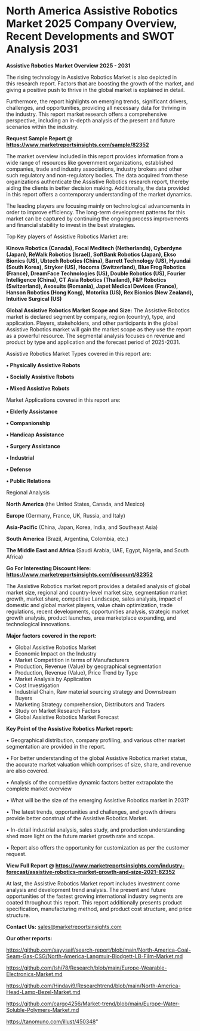 # North America Assistive Robotics Market 2025 Company Overview, Recent Developments and SWOT Analysis 2031

<Strong> Assistive Robotics Market Overview 2025 - 2031</strong>

The rising technology in Assistive Robotics Market is also depicted in this research report. Factors that are boosting the growth of the market, and giving a positive push to thrive in the global market is explained in detail.

Furthermore, the report highlights on emerging trends, significant drivers, challenges, and opportunities, providing all necessary data for thriving in the industry. This report market research offers a comprehensive perspective, including an in-depth analysis of the present and future scenarios within the industry.

<strong>Request Sample Report @ <a href=https://www.marketreportsinsights.com/sample/82352>https://www.marketreportsinsights.com/sample/82352</a></strong>

The market overview included in this report provides information from a wide range of resources like government organizations, established companies, trade and industry associations, industry brokers and other such regulatory and non-regulatory bodies. The data acquired from these organizations authenticate the Assistive Robotics research report, thereby aiding the clients in better decision making. Additionally, the data provided in this report offers a contemporary understanding of the market dynamics.

The leading players are focusing mainly on technological advancements in order to improve efficiency. The long-term development patterns for this market can be captured by continuing the ongoing process improvements and financial stability to invest in the best strategies.

Top Key players of Assistive Robotics Market are:

<strong>Kinova Robotics (Canada), Focal Meditech (Netherlands), Cyberdyne (Japan), ReWalk Robotics (Israel), SoftBank Robotics (Japan), Ekso Bionics (US), Ubtech Robotics (China), Barrett Technology (US), Hyundai (South Korea), Stryker (US), Hocoma (Switzerland), Blue Frog Robotics (France), DreamFace Technologies (US), Double Robotics (US), Fourier Intelligence (China), CT Asia Robotics (Thailand), F&P Robotics (Switzerland), Axosuits (Romania), Japet Medical Devices (France), Hanson Robotics (Hong Kong), Motorika (US), Rex Bionics (New Zealand), Intuitive Surgical (US)</strong>

<strong><b>Global Assistive Robotics Market Scope and Size:</b></strong>
The Assistive Robotics market is declared segment by company, region (country), type, and application. Players, stakeholders, and other participants in the global Assistive Robotics market will gain the market scope as they use the report as a powerful resource. The segmental analysis focuses on revenue and product by type and application and the forecast period of 2025-2031.

Assistive Robotics Market Types covered in this report are:

<strong>• Physically Assistive Robots

• Socially Assistive Robots

• Mixed Assistive Robots</strong>

Market Applications covered in this report are:

<strong>• Elderly Assistance

• Companionship

• Handicap Assistance

• Surgery Assistance

• Industrial

• Defense

• Public Relations</strong> 

Regional Analysis

<strong>North America</strong> (the United States, Canada, and Mexico)

<strong>Europe</strong> (Germany, France, UK, Russia, and Italy)

<strong>Asia-Pacific</strong> (China, Japan, Korea, India, and Southeast Asia)

<strong>South America</strong> (Brazil, Argentina, Colombia, etc.)

<strong>The Middle East and Africa</strong> (Saudi Arabia, UAE, Egypt, Nigeria, and South Africa)

<strong>Go For Interesting Discount Here: <a href=https://www.marketreportsinsights.com/discount/82352>https://www.marketreportsinsights.com/discount/82352</a></strong>

The Assistive Robotics market report provides a detailed analysis of global market size, regional and country-level market size, segmentation market growth, market share, competitive Landscape, sales analysis, impact of domestic and global market players, value chain optimization, trade regulations, recent developments, opportunities analysis, strategic market growth analysis, product launches, area marketplace expanding, and technological innovations.

<strong><b>Major factors covered in the report:</b></strong>
<ul>
  <li>Global Assistive Robotics Market </li>
  <li>Economic Impact on the Industry</li>
  <li>Market Competition in terms of Manufacturers</li>
  <li>Production, Revenue (Value) by geographical segmentation</li>
  <li>Production, Revenue (Value), Price Trend by Type</li>
  <li>Market Analysis by Application</li>
  <li>Cost Investigation</li>
  <li>Industrial Chain, Raw material sourcing strategy and Downstream Buyers</li>
  <li>Marketing Strategy comprehension, Distributors and Traders</li>
  <li>Study on Market Research Factors</li>
  <li>Global Assistive Robotics Market Forecast</li>
</ul>

<strong><b>Key Point of the Assistive Robotics Market report:</b></strong>

• Geographical distribution, company profiling, and various other market segmentation are provided in the report.

• For better understanding of the global Assistive Robotics market status, the accurate market valuation which comprises of size, share, and revenue are also covered.

• Analysis of the competitive dynamic factors better extrapolate the complete market overview

• What will be the size of the emerging Assistive Robotics market in 2031?

• The latest trends, opportunities and challenges, and growth drivers provide better construal of the Assistive Robotics Market.

• In-detail industrial analysis, sales study, and production understanding shed more light on the future market growth rate and scope.

• Report also offers the opportunity for customization as per the customer request.

<strong><b>View Full Report @ <a href=https://www.marketreportsinsights.com/industry-forecast/assistive-robotics-market-growth-and-size-2021-82352>https://www.marketreportsinsights.com/industry-forecast/assistive-robotics-market-growth-and-size-2021-82352</a></b></strong>


At last, the Assistive Robotics Market report includes investment come analysis and development trend analysis. The present and future opportunities of the fastest growing international industry segments are coated throughout this report. This report additionally presents product specification, manufacturing method, and product cost structure, and price structure.

<strong>Contact Us:</strong>
sales@marketreportsinsights.com

<strong>Our other reports:</strong>

<a href=https://github.com/sayysaif/search-report/blob/main/North-America-Coal-Seam-Gas-CSG/North-America-Langmuir-Blodgett-LB-Film-Market.md>https://github.com/sayysaif/search-report/blob/main/North-America-Coal-Seam-Gas-CSG/North-America-Langmuir-Blodgett-LB-Film-Market.md</a>

<a href=https://github.com/Ishi78/Research/blob/main/Europe-Wearable-Electronics-Market.md>https://github.com/Ishi78/Research/blob/main/Europe-Wearable-Electronics-Market.md</a>

<a href=https://github.com/Hindavi9/Researchtrend/blob/main/North-America-Head-Lamp-Bezel-Market.md>https://github.com/Hindavi9/Researchtrend/blob/main/North-America-Head-Lamp-Bezel-Market.md</a>

<a href=https://github.com/cargo4256/Market-trend/blob/main/Europe-Water-Soluble-Polymers-Market.md>https://github.com/cargo4256/Market-trend/blob/main/Europe-Water-Soluble-Polymers-Market.md</a>

<a href=https://tanomuno.com/illust/450348>https://tanomuno.com/illust/450348</a>"

